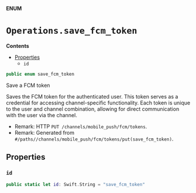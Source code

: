 **ENUM**

# `Operations.save_fcm_token`

**Contents**

- [Properties](#properties)
  - `id`

```swift
public enum save_fcm_token
```

Save a FCM token

Saves the FCM token for the authenticated user. This token serves as a credential for accessing channel-specific functionality. Each token is unique to the user and channel combination, allowing for direct communication with the user via the channel.

- Remark: HTTP `PUT /channels/mobile_push/fcm/tokens`.
- Remark: Generated from `#/paths//channels/mobile_push/fcm/tokens/put(save_fcm_token)`.

## Properties
### `id`

```swift
public static let id: Swift.String = "save_fcm_token"
```
